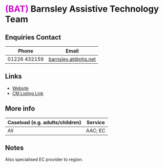 
# <span style="color:#cc00cc;">(BAT)</span> Barnsley Assistive Technology Team

## Enquiries Contact
| Phone | Email |
| ----- | ----- |
| 01226 432159 | barnsley.at@nhs.net |

## Links

- [Website](www.barnsleyhospital.nhs.uk/assistive-technology/)
- [CM Listing Link](http://www.communicationmatters.org.uk/contact-assessment-service/barnsley-assistive-technology-service)

## More info
| Caseload (e.g. adults/children) | Service |
| ------------------------------- | ------- |
| All | AAC; EC |


## Notes

Also specialised EC provider to region.
